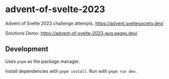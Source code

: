 # advent-of-svelte-2023

Advent of Svelte 2023 challenge attempts. https://advent.sveltesociety.dev/

Solutions Demo: https://advent-of-svelte-2023-aug.pages.dev/

## Development

Uses `pnpm` as the package manager.

Install dependencies with `pnpm install`. Run with `pnpm run dev`.
